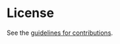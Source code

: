 # License

See the
[guidelines for contributions](https://github.com/core-wg/multipart-ct/blob/master/CONTRIBUTING.md).
